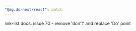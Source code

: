 ```yaml
---
"@ag.ds-next/react": patch
---
```


link-list docs: issue 70 - remove 'don't' and replace 'Do' point
